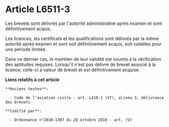 # Article L6511-3

Les brevets sont délivrés par l'autorité administrative après examen et sont définitivement acquis.

Les licences, les certificats et les qualifications sont délivrés par la même autorité après examen et sont soit
définitivement acquis, soit valables pour une période limitée.

Dans ce dernier cas, le maintien de leur validité est soumis à la vérification des aptitudes requises. Lorsqu'il n'est pas
délivré de brevet associé à la licence, celle-ci a valeur de brevet et est définitivement acquise.

**Liens relatifs à cet article**

	**Anciens textes**:

	  - Code de l'aviation civile - art. L410-1 (VT), alinéa 3, délivrance des brevets

	**Codifié par**:

	  - Ordonnance n°2010-1307 du 28 octobre 2010 - art. (V)
